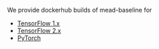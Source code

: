We provide dockerhub builds of mead-baseline for

- [TensorFlow 1.x](https://hub.docker.com/repository/docker/meadml/mead2-gpu)
- [TensorFlow 2.x](https://hub.docker.com/repository/docker/meadml/mead2-tf2-gpu)
- [PyTorch](https://hub.docker.com/repository/docker/meadml/mead2-pytorch-gpu)

